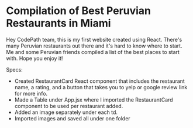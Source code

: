 # Compilation of Best Peruvian Restaurants in Miami

Hey CodePath team, this is my first website created using React.
There's many Peruvian restaurants out there and it's hard to know where to start.
Me and some Peruvian friends compiled a list of the best places to start with.
Hope you enjoy it!

Specs:
- Created RestaurantCard React component that includes the restaurant name, a rating, and a button that takes you to yelp or google review link for more info.
- Made a Table under App.jsx where I imported the RestaurantCard component to be used per restaurant added.
- Added an image separately under each td.
- Imported images and saved all under one folder
